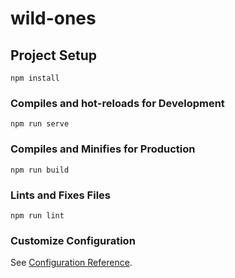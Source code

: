 # wild-ones

## Project Setup
```
npm install
```

### Compiles and hot-reloads for Development
```
npm run serve
```

### Compiles and Minifies for Production
```
npm run build
```

### Lints and Fixes Files
```
npm run lint
```

### Customize Configuration
See [Configuration Reference](https://cli.vuejs.org/config/).
